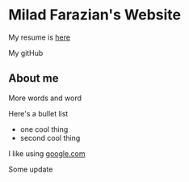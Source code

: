 # Milad Farazian's Website

My resume is [here](https://docs.google.com/document/d/1p474sdAON1tfqdGxyFfusTNH5vFrEVkUvcrE1IBzeeA/edit?usp=sharing "Milad's Resume")

My gitHub 

## About me

More words and word

Here's a bullet list
 
- one cool thing
- second cool thing

I like using [google.com](https://google.com)

Some update

